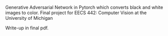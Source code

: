 Generative Adversarial Network in Pytorch which converts black and white images to color. Final project for EECS 442: Computer Vision at the University of Michigan

Write-up in final pdf.
